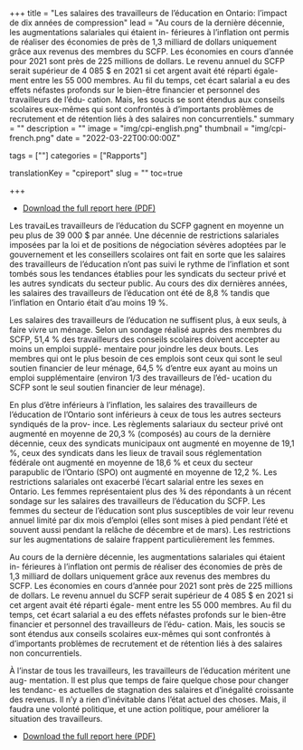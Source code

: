 +++
title = "Les salaires des travailleurs de l’éducation en Ontario: l’impact de dix années de compression"
lead = "Au cours de la dernière décennie, les augmentations salariales qui étaient in- férieures à l’inflation ont permis de réaliser des économies de près de 1,3 milliard  de dollars uniquement grâce aux revenus des membres du SCFP. Les économies  en cours d’année pour 2021 sont près de 225 millions de dollars. Le revenu annuel  du SCFP serait supérieur de 4 085 $ en 2021 si cet argent avait été réparti égale- ment entre les 55 000 membres. Au fil du temps, cet écart salarial a eu des effets  néfastes profonds sur le bien-être financier et personnel des travailleurs de l’édu- cation. Mais, les soucis se sont étendus aux conseils scolaires eux-mêmes qui sont  confrontés à d’importants problèmes de recrutement et de rétention liés à des  salaires non concurrentiels."
summary = ""
description = ""
image = "img/cpi-english.png"
thumbnail = "img/cpi-french.png"
date = "2022-03-22T00:00:00Z"

tags = [""]
categories = ["Rapports"]


translationKey = "cpireport"
slug = ""
toc=true

+++

- [Download the full report here (PDF)](/img/cpi-report-french.pdf)

Les travaiLes travailleurs de l’éducation du SCFP gagnent en moyenne un peu plus de 39  000 $ par année. Une décennie de restrictions salariales imposées par la loi et de  positions de négociation sévères adoptées par le gouvernement et les conseillers  scolaires ont fait en sorte que les salaires des travailleurs de l’éducation n’ont pas  suivi le rythme de l’inflation et sont tombés sous les tendances établies pour les  syndicats du secteur privé et les autres syndicats du secteur public. Au cours des  dix dernières années, les salaires des travailleurs de l’éducation ont été de 8,8 %  tandis que l’inflation en Ontario était d’au moins 19 %.

Les salaires des travailleurs de l’éducation ne suffisent plus, à eux seuls, à faire vivre  un ménage. Selon un sondage réalisé auprès des membres du SCFP, 51,4 % des  travailleurs des conseils scolaires doivent accepter au moins un emploi supplé- mentaire pour joindre les deux bouts. Les membres qui ont le plus besoin de ces  emplois sont ceux qui sont le seul soutien financier de leur ménage, 64,5 % d’entre  eux ayant au moins un emploi supplémentaire (environ 1/3 des travailleurs de l’éd- ucation du SCFP sont le seul soutien financier de   leur ménage).

En plus d’être inférieurs à l’inflation, les salaires des travailleurs de l’éducation de  l’Ontario sont inférieurs à ceux de tous les autres secteurs syndiqués de la prov- ince. Les règlements salariaux du secteur privé ont augmenté en moyenne de 20,3  % (composés) au cours de la dernière décennie, ceux des syndicats municipaux ont  augmenté en moyenne de 19,1 %, ceux des syndicats dans les lieux de travail sous  réglementation fédérale ont augmenté en moyenne de 18,6 % et ceux du secteur  parapublic de l’Ontario (SPO) ont augmenté en moyenne de 12,2 %. Les restrictions salariales ont exacerbé l’écart salarial entre les sexes en Ontario.  Les femmes représentaient plus des ¾ des répondants à un récent sondage sur  les salaires des travailleurs de l’éducation du SCFP. Les femmes du secteur de  l’éducation sont plus susceptibles de voir leur revenu annuel limité par dix mois  d’emploi (elles sont mises à pied pendant l’été et souvent aussi pendant la relâche  de décembre et de mars). Les restrictions sur les augmentations de salaire frappent  particulièrement les femmes.

Au cours de la dernière décennie, les augmentations salariales qui étaient in- férieures à l’inflation ont permis de réaliser des économies de près de 1,3 milliard  de dollars uniquement grâce aux revenus des membres du SCFP. Les économies  en cours d’année pour 2021 sont près de 225 millions de dollars. Le revenu annuel  du SCFP serait supérieur de 4 085 $ en 2021 si cet argent avait été réparti égale- ment entre les 55 000 membres. Au fil du temps, cet écart salarial a eu des effets  néfastes profonds sur le bien-être financier et personnel des travailleurs de l’édu- cation. Mais, les soucis se sont étendus aux conseils scolaires eux-mêmes qui sont  confrontés à d’importants problèmes de recrutement et de rétention liés à des  salaires non concurrentiels.

À l’instar de tous les travailleurs, les travailleurs de l’éducation méritent une aug- mentation. Il est plus que temps de faire quelque chose pour changer les tendanc- es actuelles de stagnation des salaires et d’inégalité croissante des revenus. Il n’y a  rien d’inévitable dans l’état actuel des choses. Mais, il faudra une volonté politique,  et une action politique, pour améliorer la situation des travailleurs.

- [Download the full report here (PDF)](/img/cpi-report-french.pdf)
